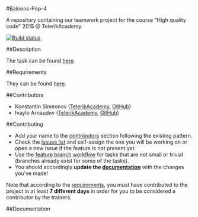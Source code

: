 #Baloons-Pop-4

A repository containing our teamwork project for the course "High quality code" 2015 @ TelerikAcademy.

[![Build status](https://ci.appveyor.com/api/projects/status/uw04fu9l78mo525i/branch/master?svg=true)](https://ci.appveyor.com/project/arnaudoff/main/branch/master)

##Description

The task can be found [here](TASK.docx).

##Requirements

They can be found [here](REQUIREMENTS.md).

##Contributors

* Konstantin Simeonov ([TelerikAcademy](http://telerikacademy.com/Users/kon.simeonov), [GitHub](https://github.com/KonstantinSimeonov))
* Ivaylo Arnaudov ([TelerikAcademy](http://telerikacademy.com/Users/ivaylo.arnaudov), [GitHub](https://github.com/arnaudoff))

##Contributing

- Add your name to the [contributors](#contributors) section following the existing pattern. 
- Check the [issues list](https://github.com/Baloons-Pop-4/Main/issues) and self-assign the one you will be working on or open a new issue if the feature is not present yet. 
- Use the [feature branch workflow](https://www.atlassian.com/git/tutorials/comparing-workflows/feature-branch-workflow) for tasks that are not small or trivial (branches already exist for some of the tasks). 
- You should accordingly **update the [documentation](#documentation)** with the changes you've made!

Note that according to the [requirements](REQUIREMENTS.md), you must have contributed to the project in at least **7 different days** in order for you to be considered a contributor by the trainers. 

##Documentation
